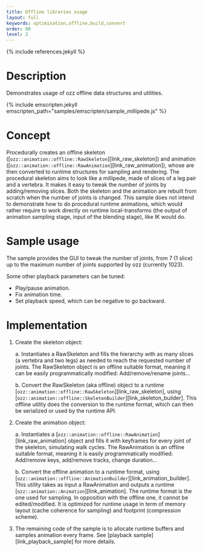 ```yaml
---
title: Offline libraries usage 
layout: full
keywords: optimisation,offline,build,convert
order: 80
level: 2
---
```


{% include references.jekyll %}

Description
===========

Demonstrates usage of ozz offline data structures and utilities.

{% include emscripten.jekyll emscripten_path="samples/emscripten/sample_millipede.js" %}

Concept
=======

Procedurally creates an offline skeleton ([`ozz::animation::offline::RawSkeleton`][link_raw_skeleton]) and animation ([`ozz::animation::offline::RawAnimation`][link_raw_animation]), whose are then converted to runtime structures for sampling and rendering. The procedural skeleton aims to look like a millipede, made of slices of a leg pair and a vertebra. It makes it easy to tweak the number of joints by adding/removing slices. Both the skeleton and the animation are rebuilt from scratch when the number of joints is changed.
This sample does not intend to demonstrate how to do procedural runtime animations, which would rather require to work directly on runtime local-transforms (the output of animation sampling stage, input of the blending stage), like IK would do.

Sample usage
============

The sample provides the GUI to tweak the number of joints, from 7 (1 slice) up to the maximum number of joints supported by ozz (currently 1023).

Some other playback parameters can be tuned:
- Play/pause animation.
- Fix animation time.
- Set playback speed, which can be negative to go backward.

Implementation
==============

1. Create the skeleton object:

   a. Instantiates a RawSkeleton and fills the hierarchy with as many slices (a vertebra and two legs) as needed to reach the requested number of joints. The RawSkeleton object is an offline suitable format, meaning it can be easily programmatically modified: Add/remove/rename joints...

   b. Convert the RawSkeleton (aka offline) object to a runtime [`ozz::animation::offline::RawSkeleton`][link_raw_skeleton], using [`ozz::animation::offline::SkeletonBuilder`][link_skeleton_builder]. This offline utility does the conversion to the runtime format, which can then be serialized or used by the runtime API.

2. Create the animation object:

   a. Instantiates a [`ozz::animation::offline::RawAnimation`][link_raw_animation] object and fills it with keyframes for every joint of the skeleton, simulating walk cycles. The RawAnimation is an offline suitable format, meaning it is easily programmatically modified: Add/remove keys, add/remove tracks, change duration...

   b. Convert the offline animation to a runtime format, using [`ozz::animation::offline::AnimationBuilder`][link_animation_builder]. This utility takes as input a RawAnimation and outputs a runtime [`ozz::animation::Animation`][link_animation]. The runtime format is the one used for sampling. In opposition with the offline one, it cannot be edited/modified. It is optimized for runtime usage in term of memory layout (cache coherence for sampling) and footprint (compression scheme).

3. The remaining code of the sample is to allocate runtime buffers and samples animation every frame. See [playback sample][link_playback_sample] for more details.